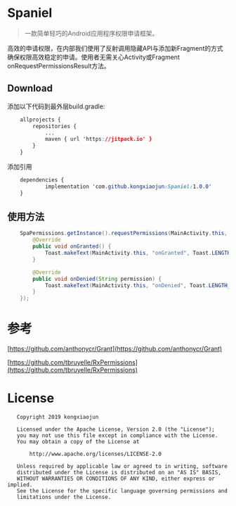 # Spaniel

> 一款简单轻巧的Android应用程序权限申请框架。

高效的申请权限，在内部我们使用了反射调用隐藏API与添加新Fragment的方式确保权限高效稳定的申请。使用者无需关心Activity或Fragment onRequestPermissionsResult方法。

## Download

添加以下代码到最外层build.gradle:

```css
    allprojects {
        repositories {
            ...
            maven { url 'https://jitpack.io' }
        }
    }
```

添加引用

```css
    dependencies {
            implementation 'com.github.kongxiaojun:Spaniel:1.0.0'
    }
```

## 使用方法

```java
    SpaPermissions.getInstance().requestPermissions(MainActivity.this, new String[]{Manifest.permission.READ_EXTERNAL_STORAGE}, new PermissionsResultAction() {
        @Override
        public void onGranted() {
            Toast.makeText(MainActivity.this, "onGranted", Toast.LENGTH_SHORT).show();
        }

        @Override
        public void onDenied(String permission) {
            Toast.makeText(MainActivity.this, "onDenied", Toast.LENGTH_SHORT).show();
        }
    });
```

# 参考

[https://github.com/anthonycr/Grant](https://github.com/anthonycr/Grant)

[https://github.com/tbruyelle/RxPermissions](https://github.com/tbruyelle/RxPermissions)

# License

```
   Copyright 2019 kongxiaojun

   Licensed under the Apache License, Version 2.0 (the "License");
   you may not use this file except in compliance with the License.
   You may obtain a copy of the License at

       http://www.apache.org/licenses/LICENSE-2.0

   Unless required by applicable law or agreed to in writing, software
   distributed under the License is distributed on an "AS IS" BASIS,
   WITHOUT WARRANTIES OR CONDITIONS OF ANY KIND, either express or implied.
   See the License for the specific language governing permissions and
   limitations under the License.
```
